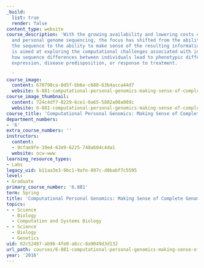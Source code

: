 ```yaml
---
_build:
  list: true
  render: false
content_type: website
course_description: 'With the growing availability and lowering costs of genotyping
  and personal genome sequencing, the focus has shifted from the ability to obtain
  the sequence to the ability to make sense of the resulting information. This course
  is aimed at exploring the computational challenges associated with interpreting
  how sequence differences between individuals lead to phenotypic differences in gene
  expression, disease predisposition, or response to treatment.

  '
course_image:
  content: 670790ca-0d5f-bb6e-c680-63b4acca44d7
  website: 6-881-computational-personal-genomics-making-sense-of-complete-genomes-spring-2016
course_image_thumbnail:
  content: 724c4df7-8229-6ce1-0a65-5802a08a089c
  website: 6-881-computational-personal-genomics-making-sense-of-complete-genomes-spring-2016
course_title: 'Computational Personal Genomics: Making Sense of Complete Genomes'
department_numbers:
- '6'
extra_course_numbers: ''
instructors:
  content:
  - 9cfae9fe-39e4-63e9-6225-748a604c4da1
  website: ocw-www
learning_resource_types:
- Labs
legacy_uid: b11aa3e3-9bc1-9afe-897c-d0babf7c5595
level:
- Graduate
primary_course_number: '6.881'
term: Spring
title: 'Computational Personal Genomics: Making Sense of Complete Genomes'
topics:
- - Science
  - Biology
  - Computation and Systems Biology
- - Science
  - Biology
  - Genetics
uid: 02c52487-ab96-4fe0-a6cc-8a9049d3d132
url_path: courses/6-881-computational-personal-genomics-making-sense-of-complete-genomes-spring-2016
year: '2016'
---
```

